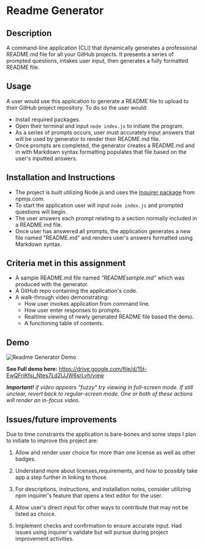 
# Readme Generator

## Description
A command-line application (CLI) that dynamically generates a professional README.md file for all your GitHub projects. It presents a series of prompted questions, intakes user input, then generates a fully formatted README file.

## Usage
A user would use this application to generate a README file to upload to their GitHub project repository. To do so the user would:
- Install required packages.
- Open their terminal and input `node index.js` to initiate the program.
- As a series of prompts occurs, user must accurately input answers that will be used by generator to render their README.md file.
- Once prompts are completed, the generator creates a README.md and in with Markdown syntax formatting populates that file based on the user's inputted answers.

## Installation and Instructions
- The project is built utilizing Node.js and uses the [Inquirer package](https://www.npmjs.com/package/inquirer) from npmjs.com.
- To start the application user will input `node index.js` and prompted questions will begin.
- The user answers each prompt relating to a section normally included in a README.md file.
- Once user has answered all prompts, the application generates a new file named "README.md" and renders user's answers formatted using Markdown syntax.

## Criteria met in this assignment
- A sample README.md file named *"READMEsample.md"* which was produced with the generator.
- A GitHub repo containing the application's code.
- A walk-through video demonstrating:
    - How user invokes application from command line.
    - How user enter responses to prompts.
    - Realtime viewing of newly generated README file based the demo.
    - A functioning table of contents.

## Demo
![Readme Generator Demo](assets/project-gif.gif)

**See Full demo here:** https://drive.google.com/file/d/15t-EwQFriKfsj_Ntes7Ld2lJJW6srLvh/view

_**Important!** if video appears "fuzzy" try viewing in full-screen mode. If still unclear, revert back to regular-screen mode. One or both of these actions will render an in-focus video._


## Issues/future improvements
Due to time constraints the application is bare-bones and some steps I plan to initiate to improve this project are:

1. Allow and render user choice for more than one license as well as other badges.

2. Understand more about licenses,requirements, and how to possibly take app a step further in linking to those.

3. For descriptions, instructions, and installation notes, consider utilizing npm inquirer's feature that opens a text editor for the user.

4. Allow user's direct input for other ways to contribute that may not be listed as choice.

5. Implement checks and confirmation to ensure accurate input. Had issues using inquirer's validate but will pursue during project improvement activities.









